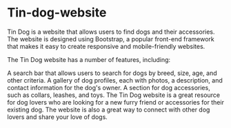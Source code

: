 # Tin-dog-website
Tin Dog is a website that allows users to find dogs and their accessories. The website is designed using Bootstrap, a popular front-end framework that makes it easy to create responsive and mobile-friendly websites.

The Tin Dog website has a number of features, including:

A search bar that allows users to search for dogs by breed, size, age, and other criteria.
A gallery of dog profiles, each with photos, a description, and contact information for the dog's owner.
A section for dog accessories, such as collars, leashes, and toys.
The Tin Dog website is a great resource for dog lovers who are looking for a new furry friend or accessories for their existing dog. The website is also a great way to connect with other dog lovers and share your love of dogs.
